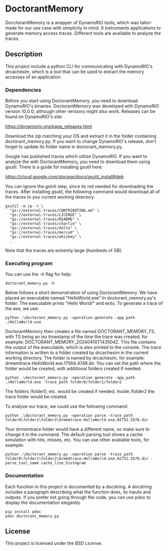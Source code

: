 # DoctorantMemory

DocctorantMemory is a wrapper of DynamoRIO tools, which was tailor-made for our use case with simplicity in mind.
It instruments applications to generate memory access traces. Different tools are available to analyze the traces. 

## Description

This project include a python CLI for communicating with DynamoRIO's drcachesim, which is a tool that can be used to extract the memory accesses of an application.

### Dependencies

Before you start using DoctorantMemory, you need to download DynamoRIO's binaries.
DoctorantMemory was developed with DynamoRIO version 10.0.0, although other versions might also work.
Releases can be found on DynamoRIO's site:

https://dynamorio.org/page_releases.html

Download the zip matching your OS and extract it in the folder containing doctorant_memory.py.
If you want to change DynamoRIO's release, don't forget to update its folder name in doctorant_memory.py.

Google has published traces which utilize DynamoRIO. If you want to analyze the with DoctorantMemory, you need to download them using gsutil. There is a guide for installing gsutil here:

https://cloud.google.com/storage/docs/gsutil_install#deb

You can ignore the gsinit step, since its not needed for downloading the traces.
After installing gsutil, the following command would download all of the traces to you current working directory:

```
gsutil -m cp -r \
  "gs://external-traces/CONTRIBUTING.md" \
  "gs://external-traces/LICENSE" \
  "gs://external-traces/README" \
  "gs://external-traces/charlie" \
  "gs://external-traces/delta" \
  "gs://external-traces/merced" \
  "gs://external-traces/whiskey" \
  .
```

Note that the traces are extremly large (hundreds of GB).


### Executing program

You can use the -h flag for help:

```
doctorant_memory.py -h
```

Below follows a short demonstration of using DoctorantMemory.
We have placed an executable named "HelloWorld.exe" In doctorant_memory.py's folder.
The executable prints "Hello World!" and exits. To generate a trace of the exe, we use:

```
python .\doctorant_memory.py -operation generate -app_path ./HelloWorld.exe 
```

DoctorantMemory then creates a file named DOCTORANT_MEMORY_TS, with TS being an iso timestamp of the time the trace was created, for example: DOCTORANT_MEMORY_20240410T143504Z. This file contains the output of the executable, which is also printed to the console. The trace information is written to a folder created by drcachesim in the current working directory. The folder is named by drcachesim, for example: drmemtrace.HelloWorld.exe.17564.4748.dir. You can set the path where the folder would be created, with additional folders created if needed:

 ```
python .\doctorant_memory.py -operation generate -app_path ./HelloWorld.exe -trace_path folder0/folder1/folder2
```

The folders /folder0, etc. would be created if needed. Inside /folder2 the trace folder would be created.


To analyze our trace, we could use the following command:

```
python .\doctorant_memory.py -operation parse -trace_path folder0\folder1\folder2\drmemtrace.HelloWorld.exe.02752.5578.dir
```

Your drmemtrace folder would have a different name, so make sure to change it in the command. The default parsing tool shows a cache simulation with hits, misses, etc. You can use other avaliable tools, for example:

```
python .\doctorant_memory.py -operation parse -trace_path folder0\folder1\folder2\drmemtrace.HelloWorld.exe.02752.5578.dir -parse_tool_name cache_line_histogram
```

### Documentation

Each function in this project is documented by a docstring. A docstring includes a paragraph describing what the function does, its inputs and outputs. If you prefer not going through the code, you can use pdoc to display the documentation elegantly.

```
pip install pdoc
pdoc doctorant_memory.py
```

## License

This project is licensed under the BSD License.